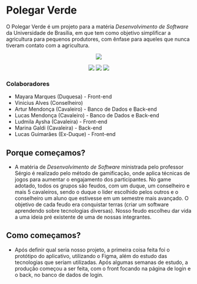 # Polegar Verde
O Polegar Verde é um projeto para a matéria *Desenvolvimento de Software* da Universidade de Brasília, em que tem como objetivo simplificar a agricultura para pequenos produtores, com ênfase para aqueles que nunca tiveram contato com a agricultura. 

<p align="center">
<img src="http://img.shields.io/static/v1?label=STATUS&message=EM%20DESENVOLVIMENTO&color=GREEN&style=for-the-badge"/>
</p>

<p align="center">
<img src="https://img.shields.io/static/v1?label=react native&message=framework&color=blue&style=for-the-badge&logo=REACT"/>

<img src="http://img.shields.io/static/v1?label=Firebase&message=Banco de Dados &color=yellow&style=for-the-badge&logo=firebase"/>

<img src="http://img.shields.io/static/v1?label=node.js&message=Back-end&color=darkgreen&style=for-the-badge&logo=nodedotjs"/>
</p>

### Colaboradores
* Mayara Marques (Duquesa) - Front-end
* Vinicius Alves (Conselheiro) 
* Artur Mendonça (Cavaleiro) - Banco de Dados e Back-end
* Lucas Mendonça (Cavaleiro) - Banco de Dados e Back-end
* Ludmila Aysha (Cavaleira) - Front-end
* Marina Galdi (Cavaleira) - Back-end
* Lucas Guimarães (Ex-Duque) - Front-end

## Porque começamos?
- A matéria de *Desenvolvimento de Software* ministrada pelo professor Sérgio é realizado pelo método de gamificação, onde aplica técnicas de jogos para aumentar o engajamento dos participantes. No game adotado, todos os grupos são feudos, com um duque, um conselheiro e mais 5 cavaleiros, sendo o duque o lider escolhido pelos outros e o conselheiro um aluno que estivesse em um semestre mais avançado. O objetivo de cada feudo era conquistar terras (criar um software aprendendo sobre tecnologias diversas). Nosso feudo escolheu dar vida a uma ideia pré existente de uma de nossas integrantes.

## Como começamos? 
- Após definir qual seria nosso projeto, a primeira coisa feita foi o protótipo do aplicativo, utilizando o Figma, além do estudo das tecnologias que seriam utilizadas. Após algumas semanas de estudo, a produção começou a ser feita, com o front focando na página de login e o back, no banco de dados de login.
